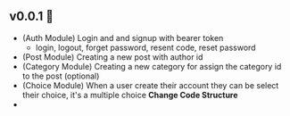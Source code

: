## v0.0.1 🎉

- (Auth Module) Login and and signup with bearer token
  - login, logout, forget password, resent code, reset password
- (Post Module) Creating a new post with author id
- (Category Module) Creating a new category for assign the category id to the post (optional)
- (Choice Module) When a user create their account they can be select their choice, it's a multiple choice
  **Change Code Structure**
-
